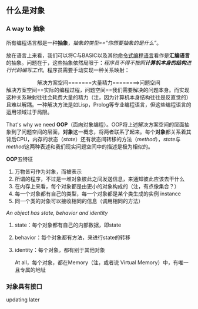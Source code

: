 ##  什么是对象

### A way to **抽象**

所有编程语言都是一种**抽象**，*抽象的类型==“你想要抽象的是什么”*。

放在语言上来看，我们可以将C与BASIC以及其他<u>命令式编程语言</u>看作是**汇编语言**的抽象。问题在于，这些抽象依然局限于：*程序员不得不按照**计算机本身的结构**进行代码编写工作*。程序员需要手动实现一种关系映射：

<div style="text-align: center;">解决方案空间=======大量精力========>问题空间</div>
解决方案空间==实际的编程过程，问题空间==我们需要解决的问题本身。而实现这种关系映射往往会耗费大量的精力（注，因为计算机本身结构往往是反直觉的）且难以解耦。一种解决方法是如Lisp，Prolog等专业编程语言，但这些编程语言的运用领域过于局限。

That's why we need **OOP**（面向对象编程）。OOP将上述解决方案空间的层面抽象到了问题空间的层面，**对象**这一概念，将两者联系了起来。每个**对象**都关系着其背后CPU，内存的状态（*state*）还有状态间转移的方法（*method*），*state*与*method*这两种表述和我们现实问题空间中的描述是极为相似的。

**OOP**五特征

1. 万物皆可作为对象，而被表示
2. 所谓的程序，不过是一堆对象彼此之间发送信息，来通知彼此应该去干什么
3. 在内存上来看，每个对象都是由更小的对象构成的（注，有点像集合？）
4. 每一个对象都有自己的类型，每一个对象都是某个类生成的实例 instance
5. 同一个类的对象可以接收相同的信息（调用相同的方法） 

*An object has state, behavior and identity*

1. state：每个对象都有自己的内部数据，即state

2. behavior：每个对象都有方法，来进行state的转移

3. identity：每个对象，都有别于其他对象

   At all，每个对象，都在Memory（注，或者说 Virtual Memory）中，有唯一且专属的地址

### 对象具有接口

updating later